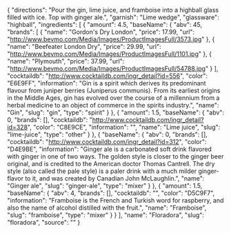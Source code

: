 {
    "directions": "Pour the gin, lime juice, and framboise into a highball glass filled with ice. Top with ginger ale.",
    "garnish": "Lime wedge",
    "glassware": "highball",
    "ingredients": [
        {
            "amount": 4.5,
            "baseName": {
                "abv": 45,
                "brands": [
                    {
                        "name": "Gordon's Dry London",
                        "price": 17.99,
                        "url": "http://www.bevmo.com/Media/Images/ProductImagesFull/3573.jpg"
                    },
                    {
                        "name": "Beefeater London Dry",
                        "price": 29.99,
                        "url": "http://www.bevmo.com/Media/Images/ProductImagesFull/1101.jpg"
                    },
                    {
                        "name": "Plymouth",
                        "price": 37.99,
                        "url": "http://www.bevmo.com/Media/Images/ProductImagesFull/54788.jpg"
                    }
                ],
                "cocktaildb": "http://www.cocktaildb.com/ingr_detail?id=556",
                "color": "E6E9FF",
                "information": "Gin is a spirit which derives its predominant flavour from juniper berries (Juniperus communis). From its earliest origins in the Middle Ages, gin has evolved over the course of a millennium from a herbal medicine to an object of commerce in the spirits industry.",
                "name": "Gin",
                "slug": "gin",
                "type": "spirit"
            }
        },
        {
            "amount": 1.5,
            "baseName": {
                "abv": 0,
                "brands": [],
                "cocktaildb": "http://www.cocktaildb.com/ingr_detail?id=328",
                "color": "C8E9CE",
                "information": "",
                "name": "Lime juice",
                "slug": "lime-juice",
                "type": "other"
            }
        },
        {
            "baseName": {
                "abv": 0,
                "brands": [],
                "cocktaildb": "http://www.cocktaildb.com/ingr_detail?id=312",
                "color": "D4E9BE",
                "information": "Ginger ale is a carbonated soft drink flavored with ginger in one of two ways. The golden style is closer to the ginger beer original, and is credited to the American doctor Thomas Cantrell. The dry style (also called the pale style) is a paler drink with a much milder ginger-flavor to it, and was created by Canadian John McLaughlin.",
                "name": "Ginger ale",
                "slug": "ginger-ale",
                "type": "mixer"
            }
        },
        {
            "amount": 1.5,
            "baseName": {
                "abv": 4,
                "brands": [],
                "cocktaildb": "",
                "color": "D5C9F7",
                "information": "Framboise is the French and Turkish word for raspberry, and also the name of alcohol distilled with the fruit.",
                "name": "Framboise",
                "slug": "framboise",
                "type": "mixer"
            }
        }
    ],
    "name": "Floradora",
    "slug": "floradora",
    "source": ""
}